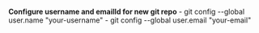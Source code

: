 **Configure username and emailId for new git repo**
    - git config --global user.name "your-username"
    - git config --global user.email "your-email"

